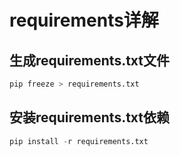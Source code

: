 # requirements详解

## 生成requirements.txt文件

```python
pip freeze > requirements.txt
```

## 安装requirements.txt依赖

```python
pip install -r requirements.txt
```